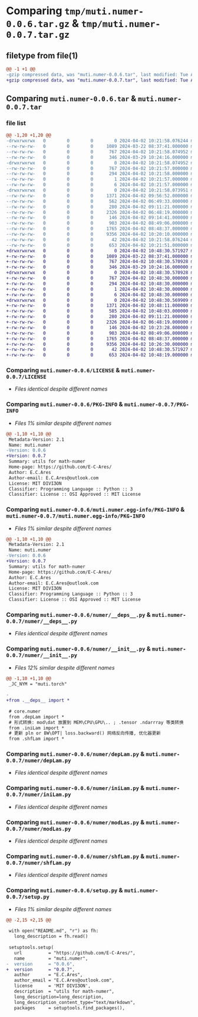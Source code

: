 # Comparing `tmp/muti.numer-0.0.6.tar.gz` & `tmp/muti.numer-0.0.7.tar.gz`

## filetype from file(1)

```diff
@@ -1 +1 @@
-gzip compressed data, was "muti.numer-0.0.6.tar", last modified: Tue Apr  2 10:21:58 2024, max compression
+gzip compressed data, was "muti.numer-0.0.7.tar", last modified: Tue Apr  2 10:48:30 2024, max compression
```

## Comparing `muti.numer-0.0.6.tar` & `muti.numer-0.0.7.tar`

### file list

```diff
@@ -1,20 +1,20 @@
-drwxrwxrwx   0        0        0        0 2024-04-02 10:21:58.076244 muti.numer-0.0.6/
--rw-rw-rw-   0        0        0     1089 2024-03-22 08:37:41.000000 muti.numer-0.0.6/LICENSE
--rw-rw-rw-   0        0        0      767 2024-04-02 10:21:58.074952 muti.numer-0.0.6/PKG-INFO
--rw-rw-rw-   0        0        0      346 2024-03-29 10:24:16.000000 muti.numer-0.0.6/README.md
-drwxrwxrwx   0        0        0        0 2024-04-02 10:21:58.074952 muti.numer-0.0.6/muti.numer.egg-info/
--rw-rw-rw-   0        0        0      767 2024-04-02 10:21:57.000000 muti.numer-0.0.6/muti.numer.egg-info/PKG-INFO
--rw-rw-rw-   0        0        0      294 2024-04-02 10:21:58.000000 muti.numer-0.0.6/muti.numer.egg-info/SOURCES.txt
--rw-rw-rw-   0        0        0        1 2024-04-02 10:21:57.000000 muti.numer-0.0.6/muti.numer.egg-info/dependency_links.txt
--rw-rw-rw-   0        0        0        6 2024-04-02 10:21:57.000000 muti.numer-0.0.6/muti.numer.egg-info/top_level.txt
-drwxrwxrwx   0        0        0        0 2024-04-02 10:21:58.073951 muti.numer-0.0.6/numer/
--rw-rw-rw-   0        0        0     1371 2024-04-02 09:56:52.000000 muti.numer-0.0.6/numer/__deps__.py
--rw-rw-rw-   0        0        0      562 2024-04-02 06:49:33.000000 muti.numer-0.0.6/numer/__init__.py
--rw-rw-rw-   0        0        0      280 2024-04-02 09:11:21.000000 muti.numer-0.0.6/numer/betLam.py
--rw-rw-rw-   0        0        0     2326 2024-04-02 06:48:19.000000 muti.numer-0.0.6/numer/depLam.py
--rw-rw-rw-   0        0        0      146 2024-04-02 09:14:41.000000 muti.numer-0.0.6/numer/getLam.py
--rw-rw-rw-   0        0        0      903 2024-04-02 08:49:06.000000 muti.numer-0.0.6/numer/iniLam.py
--rw-rw-rw-   0        0        0     1765 2024-04-02 08:48:37.000000 muti.numer-0.0.6/numer/modLas.py
--rw-rw-rw-   0        0        0     9356 2024-04-02 10:20:10.000000 muti.numer-0.0.6/numer/shfLam.py
--rw-rw-rw-   0        0        0       42 2024-04-02 10:21:58.076244 muti.numer-0.0.6/setup.cfg
--rw-rw-rw-   0        0        0      653 2024-04-02 10:21:51.000000 muti.numer-0.0.6/setup.py
+drwxrwxrwx   0        0        0        0 2024-04-02 10:48:30.571927 muti.numer-0.0.7/
+-rw-rw-rw-   0        0        0     1089 2024-03-22 08:37:41.000000 muti.numer-0.0.7/LICENSE
+-rw-rw-rw-   0        0        0      767 2024-04-02 10:48:30.570928 muti.numer-0.0.7/PKG-INFO
+-rw-rw-rw-   0        0        0      346 2024-03-29 10:24:16.000000 muti.numer-0.0.7/README.md
+drwxrwxrwx   0        0        0        0 2024-04-02 10:48:30.570928 muti.numer-0.0.7/muti.numer.egg-info/
+-rw-rw-rw-   0        0        0      767 2024-04-02 10:48:30.000000 muti.numer-0.0.7/muti.numer.egg-info/PKG-INFO
+-rw-rw-rw-   0        0        0      294 2024-04-02 10:48:30.000000 muti.numer-0.0.7/muti.numer.egg-info/SOURCES.txt
+-rw-rw-rw-   0        0        0        1 2024-04-02 10:48:30.000000 muti.numer-0.0.7/muti.numer.egg-info/dependency_links.txt
+-rw-rw-rw-   0        0        0        6 2024-04-02 10:48:30.000000 muti.numer-0.0.7/muti.numer.egg-info/top_level.txt
+drwxrwxrwx   0        0        0        0 2024-04-02 10:48:30.569909 muti.numer-0.0.7/numer/
+-rw-rw-rw-   0        0        0     1371 2024-04-02 10:48:11.000000 muti.numer-0.0.7/numer/__deps__.py
+-rw-rw-rw-   0        0        0      585 2024-04-02 10:48:03.000000 muti.numer-0.0.7/numer/__init__.py
+-rw-rw-rw-   0        0        0      280 2024-04-02 09:11:21.000000 muti.numer-0.0.7/numer/betLam.py
+-rw-rw-rw-   0        0        0     2326 2024-04-02 06:48:19.000000 muti.numer-0.0.7/numer/depLam.py
+-rw-rw-rw-   0        0        0      146 2024-04-02 10:23:28.000000 muti.numer-0.0.7/numer/getLam.py
+-rw-rw-rw-   0        0        0      903 2024-04-02 08:49:06.000000 muti.numer-0.0.7/numer/iniLam.py
+-rw-rw-rw-   0        0        0     1765 2024-04-02 08:48:37.000000 muti.numer-0.0.7/numer/modLas.py
+-rw-rw-rw-   0        0        0     9356 2024-04-02 10:26:30.000000 muti.numer-0.0.7/numer/shfLam.py
+-rw-rw-rw-   0        0        0       42 2024-04-02 10:48:30.571927 muti.numer-0.0.7/setup.cfg
+-rw-rw-rw-   0        0        0      653 2024-04-02 10:48:19.000000 muti.numer-0.0.7/setup.py
```

### Comparing `muti.numer-0.0.6/LICENSE` & `muti.numer-0.0.7/LICENSE`

 * *Files identical despite different names*

### Comparing `muti.numer-0.0.6/PKG-INFO` & `muti.numer-0.0.7/PKG-INFO`

 * *Files 1% similar despite different names*

```diff
@@ -1,10 +1,10 @@
 Metadata-Version: 2.1
 Name: muti.numer
-Version: 0.0.6
+Version: 0.0.7
 Summary: utils for math-numer
 Home-page: https://github.com/E-C-Ares/
 Author: E.C.Ares
 Author-email: E.C.Ares@outlook.com
 License: MIT DIVIƷON
 Classifier: Programming Language :: Python :: 3
 Classifier: License :: OSI Approved :: MIT License
```

### Comparing `muti.numer-0.0.6/muti.numer.egg-info/PKG-INFO` & `muti.numer-0.0.7/muti.numer.egg-info/PKG-INFO`

 * *Files 1% similar despite different names*

```diff
@@ -1,10 +1,10 @@
 Metadata-Version: 2.1
 Name: muti.numer
-Version: 0.0.6
+Version: 0.0.7
 Summary: utils for math-numer
 Home-page: https://github.com/E-C-Ares/
 Author: E.C.Ares
 Author-email: E.C.Ares@outlook.com
 License: MIT DIVIƷON
 Classifier: Programming Language :: Python :: 3
 Classifier: License :: OSI Approved :: MIT License
```

### Comparing `muti.numer-0.0.6/numer/__deps__.py` & `muti.numer-0.0.7/numer/__deps__.py`

 * *Files identical despite different names*

### Comparing `muti.numer-0.0.6/numer/__init__.py` & `muti.numer-0.0.7/numer/__init__.py`

 * *Files 12% similar despite different names*

```diff
@@ -1,10 +1,10 @@
 _JC_NYM = "muti.torch"
 
-
+from .__deps__ import *
 
 # core.numer
 from .depLam import *
 # 形式转换: mod\dat 放置到 MEM\CPU\GPU\.. ; .tensor .ndarrray 等类转换
 from .iniLam import *
 # 更新 pln or BW\OPT| loss.backward() 网络反向传播, 优化器更新
 from .shfLam import *
```

### Comparing `muti.numer-0.0.6/numer/depLam.py` & `muti.numer-0.0.7/numer/depLam.py`

 * *Files identical despite different names*

### Comparing `muti.numer-0.0.6/numer/iniLam.py` & `muti.numer-0.0.7/numer/iniLam.py`

 * *Files identical despite different names*

### Comparing `muti.numer-0.0.6/numer/modLas.py` & `muti.numer-0.0.7/numer/modLas.py`

 * *Files identical despite different names*

### Comparing `muti.numer-0.0.6/numer/shfLam.py` & `muti.numer-0.0.7/numer/shfLam.py`

 * *Files identical despite different names*

### Comparing `muti.numer-0.0.6/setup.py` & `muti.numer-0.0.7/setup.py`

 * *Files 1% similar despite different names*

```diff
@@ -2,15 +2,15 @@
 
 with open("README.md", "r") as fh:
   long_description = fh.read()
 
 setuptools.setup(
   url          = "https://github.com/E-C-Ares/",
   name         = "muti.numer",
-  version      = "0.0.6",
+  version      = "0.0.7",
   author       = "E.C.Ares",
   author_email = "E.C.Ares@outlook.com",
   license      = 'MIT DIVIƷON',
   description  = "utils for math-numer",
   long_description=long_description,
   long_description_content_type="text/markdown",
   packages     = setuptools.find_packages(),
```

